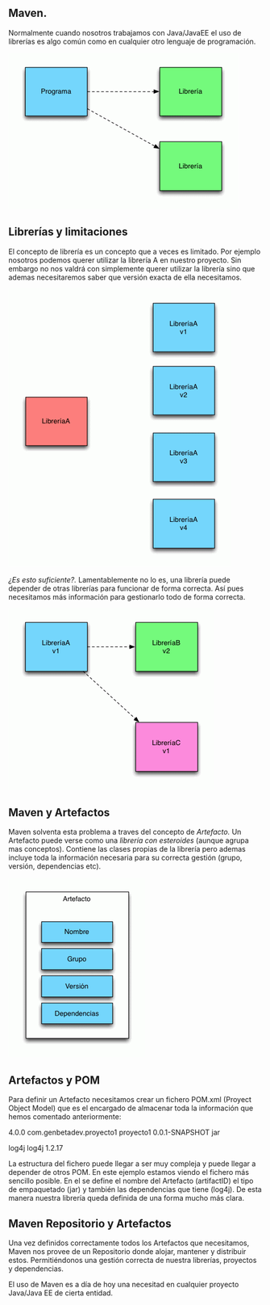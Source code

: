 ## Maven.


Normalmente cuando nosotros trabajamos con Java/JavaEE el uso de librerías es algo común como en cualquier otro lenguaje de programación.

![libreria](libreria.gif)


## Librerías y limitaciones
El concepto de librería es un concepto que a veces es limitado. Por ejemplo nosotros podemos querer utilizar la librería A en nuestro proyecto. Sin embargo no nos valdrá con simplemente querer utilizar la librería sino que ademas necesitaremos saber que versión exacta de ella necesitamos.

![Librerias](concepto_libreria.gif)

*¿Es esto suficiente?.* Lamentablemente no lo es, una librería puede depender de otras librerías para funcionar de forma correcta. Así pues necesitamos más información para gestionarlo todo de forma correcta.

![](suf.gif)
 
## Maven y Artefactos
Maven solventa esta problema a traves del concepto de *Artefacto.* Un Artefacto puede verse como una *librería con esteroides* (aunque agrupa mas conceptos). Contiene las clases propias de la librería pero ademas incluye toda la información necesaria para su correcta gestión (grupo, versión, dependencias etc).

![](artf.gif)

## Artefactos y POM
Para definir un Artefacto necesitamos crear un fichero POM.xml (Proyect Object Model) que es el encargado de almacenar toda la información que hemos comentado anteriormente:

<project xmlns="http://maven.apache.org/POM/4.0.0" xmlns:xsi="http://www.w3.org/2001/XMLSchema-instance"
 xsi:schemaLocation="http://maven.apache.org/POM/4.0.0 http://maven.apache.org/xsd/maven-4.0.0.xsd">

 <modelVersion>4.0.0</modelVersion>
 <groupId>com.genbetadev.proyecto1</groupId>
 <artifactId>proyecto1</artifactId>
 <version>0.0.1-SNAPSHOT</version>
 <packaging>jar</packaging>
 <dependencies>

 <dependency>
 <groupId>log4j</groupId>
 <artifactId>log4j</artifactId>
 <version>1.2.17</version>
 </dependency>

</dependencies>
</project>

La estructura del fichero puede llegar a ser muy compleja y puede llegar a depender de otros POM. En este ejemplo estamos viendo el fichero más sencillo posible. En el se define el nombre del Artefacto (artifactID) el tipo de empaquetado (jar) y también las dependencias que tiene (log4j). De esta manera nuestra librería queda definida de una forma mucho más clara.

## Maven Repositorio y Artefactos
Una vez definidos correctamente todos los Artefactos que necesitamos, Maven nos provee de un Repositorio donde alojar, mantener y distribuir estos. Permitiéndonos una gestión correcta de nuestra librerías, proyectos y dependencias.

[](rep.gif)

El uso de Maven es a día de hoy una necesitad en cualquier proyecto Java/Java EE de cierta entidad.

